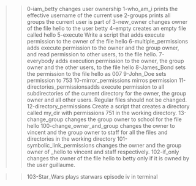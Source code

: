 >>0-iam_betty changes user ownership
>>1-who_am_i prints the effective username of the current use
>>2-groups prints all groups the current user is part of 
>>3-new_owner changes owner of the file hello to the user betty
>>4-empty creates an empty file called hello
>>5-execute Write a script that adds execute permission to the owner of the file hello
>>6-multiple_permissions adds execute permission to the owner and the group owner, and read permission to other users, to the file hello.
>>7-everybody adds execution permission to the owner, the group owner and the other users, to the file hello
>>8-James_Bond sets the permission to the file hello as 007
>>9-John_Doe sets permission to 753
>>10-mirror_permissions mirros permission
>>11-directories_permissionsadds execute permission to all subdirectories of the current directory for the owner, the group owner and all other users. Regular files should not be changed.
>>12-directory_permissions Create a script that creates a directory called my_dir with permissions 751 in the working directory.
>>13-change_group changes the group owner to school for the file hello
>>100-change_owner_and_group changes the owner to vincent and the group owner to staff for all the files and directories in the working directory
>>101-symbolic_link_permissions changes the owner and the group owner of _hello to vincent and staff respectively.
102-if_only  changes the owner of the file hello to betty only if it is owned by the user guillaume.

>> 103-Star_Wars plays starwars episode iv in terminal
